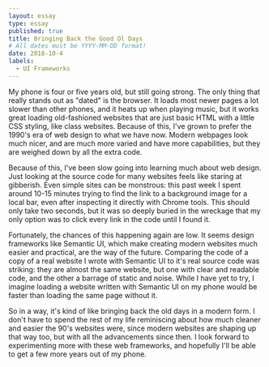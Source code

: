 ```yaml
---
layout: essay
type: essay
published: true
title: Bringing Back the Good Ol Days
# All dates must be YYYY-MM-DD format!
date: 2018-10-4
labels:
  - UI Frameworks
---
```

My phone is four or five years old, but still going strong. The only thing that really stands out as "dated" is the browser. It loads most newer pages a lot slower than other phones, and it heats up when playing music, but it works great loading old-fashioned websites that are just basic HTML with a little CSS styling, like class websites. Because of this, I've grown to prefer the 1990's era of web design to what we have now. Modern webpages look much nicer, and are much more varied and have more capabilities, but they are weighed down by all the extra code.

Because of this, I've been slow going into learning much about web design. Just looking at the source code for many websites feels like staring at gibberish. Even simple sites can be monstrous: this past week I spent around 10-15 minutes trying to find the link to a background image for a local bar, even after inspecting it directly with Chrome tools. This should only take two seconds, but it was so deeply buried in the wreckage that my only option was to click every link in the code until I found it.

Fortunately, the chances of this happening again are low. It seems design frameworks like Semantic UI, which make creating modern websites much easier and practical, are the way of the future. Comparing the code of a copy of a real website I wrote with Semantic UI to it's real source code was striking: they are almost the same website, but one with clear and readable code, and the other a barrage of static and noise. While I have yet to try, I imagine loading a website written with Semantic UI on my phone would be faster than loading the same page without it.

So in a way, it's kind of like bringing back the old days in a modern form. I don't have to spend the rest of my life reminiscing about how much cleaner and easier the 90's websites were, since modern websites are shaping up that way too, but with all the advancements since then. I look forward to experimenting more with these web frameworks, and hopefully I'll be able to get a few more years out of my phone.
